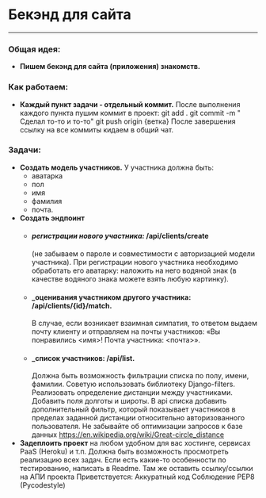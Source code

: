 # Бекэнд для сайта

___

### Общая идея:

* __Пишем бекэнд для сайта (приложения) знакомств.__

### Как работаем:

* __Каждый пункт задачи - отдельный коммит.__
  После выполнения каждого пункта пушим коммит в проект: git add . git commit -m "
  Сделал то-то и то-то" git push origin {ветка} После завершения ссылку на все коммиты кидаем в общий чат.

### Задачи:

* __Создать модель участников.__ У участника должна быть:
    * аватарка
    * пол
    * имя
    * фамилия
    * почта.
* __Создать эндпоинт__
    * #### _регистрации нового участника:_ /api/clients/create
      (не забываем о пароле и совместимости с авторизацией модели участника). При регистрации нового участника
      необходимо обработать его аватарку: наложить на него водяной знак (в качестве водяного знака можете взять любую
      картинку).
    * #### _оценивания участником другого участника: /api/clients/{id}/match.
      В случае, если возникает взаимная симпатия, то ответом выдаем почту клиенту и отправляем на почты участников: «Вы
      понравились <имя>! Почта участника: <почта>».
    * #### _список участников: /api/list.
      Должна быть возможность фильтрации списка по полу, имени, фамилии. Советую использовать библиотеку Django-filters.
      Реализовать определение дистанции между участниками. Добавить поля долготы и широты. В api списка добавить
      дополнительный фильтр, который показывает участников в пределах заданной дистанции относительно авторизованного
      пользователя. Не забывайте об оптимизации запросов к базе данных https://en.wikipedia.org/wiki/Great-circle_distance
* __Задеплоить проект__
  на любом удобном для вас хостинге, сервисах PaaS (Heroku) и т.п. Должна быть возможность просмотреть реализацию
  всех задач. Если есть какие-то особенности по тестированию, написать в Readme. Там же оставить ссылку/ссылки на АПИ
  проекта Приветствуется: Аккуратный код Соблюдение PEP8 (Pycodestyle)
